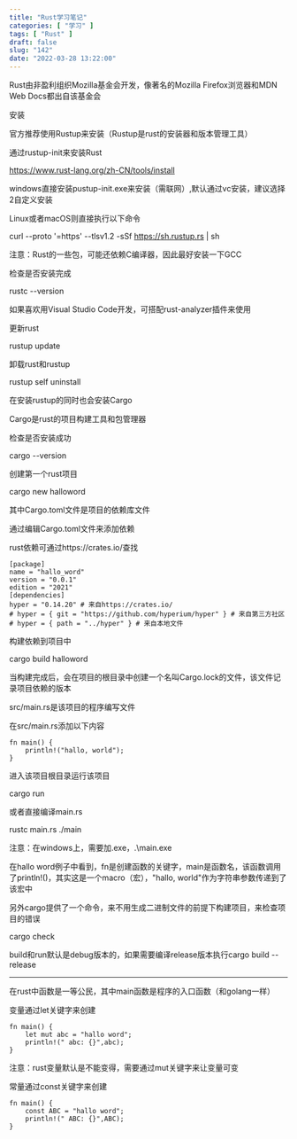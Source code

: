 ```yaml
---
title: "Rust学习笔记"
categories: [ "学习" ]
tags: [ "Rust" ]
draft: false
slug: "142"
date: "2022-03-28 13:22:00"
---
```


Rust由非盈利组织Mozilla基金会开发，像著名的Mozilla Firefox浏览器和MDN Web Docs都出自该基金会

安装

官方推荐使用Rustup来安装（Rustup是rust的安装器和版本管理工具）

通过rustup-init来安装Rust

https://www.rust-lang.org/zh-CN/tools/install

windows直接安装pustup-init.exe来安装（需联网）,默认通过vc安装，建议选择2自定义安装

Linux或者macOS则直接执行以下命令

curl --proto '=https' --tlsv1.2 -sSf https://sh.rustup.rs | sh

注意：Rust的一些包，可能还依赖C编译器，因此最好安装一下GCC

检查是否安装完成

rustc --version

如果喜欢用Visual Studio Code开发，可搭配rust-analyzer插件来使用

更新rust

rustup update

卸载rust和rustup

rustup self uninstall


在安装rustup的同时也会安装Cargo

Cargo是rust的项目构建工具和包管理器

检查是否安装成功

cargo --version

创建第一个rust项目

cargo new halloword

其中Cargo.toml文件是项目的依赖库文件

通过编辑Cargo.toml文件来添加依赖

rust依赖可通过https://crates.io/查找

    [package]
    name = "hallo_word"
    version = "0.0.1"
    edition = "2021"
    [dependencies]
    hyper = "0.14.20" # 来自https://crates.io/
    # hyper = { git = "https://github.com/hyperium/hyper" } # 来自第三方社区
    # hyper = { path = "../hyper" } # 来自本地文件

构建依赖到项目中

cargo build halloword

当构建完成后，会在项目的根目录中创建一个名叫Cargo.lock的文件，该文件记录项目依赖的版本

src/main.rs是该项目的程序编写文件

在src/main.rs添加以下内容

    fn main() {
        println!("hallo, world");
    }

进入该项目根目录运行该项目 

cargo run


或者直接编译main.rs

rustc main.rs
./main

注意：在windows上，需要加.exe，.\main.exe

在hallo word例子中看到，fn是创建函数的关键字，main是函数名，该函数调用了println!()，其实这是一个macro（宏），"hallo, world"作为字符串参数传递到了该宏中

另外cargo提供了一个命令，来不用生成二进制文件的前提下构建项目，来检查项目的错误

cargo check


build和run默认是debug版本的，如果需要编译release版本执行cargo build --release


---

在rust中函数是一等公民，其中main函数是程序的入口函数（和golang一样）

变量通过let关键字来创建


    fn main() {
        let mut abc = "hallo word";
        println!(" abc: {}",abc);
    }

注意：rust变量默认是不能变得，需要通过mut关键字来让变量可变


常量通过const关键字来创建

    fn main() {
        const ABC = "hallo word";
        println!(" ABC: {}",ABC);
    }


